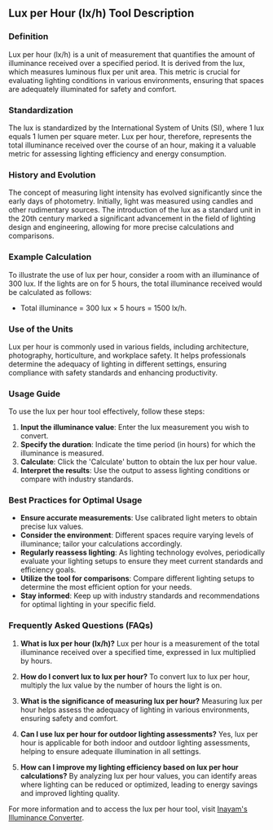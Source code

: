 ## Lux per Hour (lx/h) Tool Description

### Definition
Lux per hour (lx/h) is a unit of measurement that quantifies the amount of illuminance received over a specified period. It is derived from the lux, which measures luminous flux per unit area. This metric is crucial for evaluating lighting conditions in various environments, ensuring that spaces are adequately illuminated for safety and comfort.

### Standardization
The lux is standardized by the International System of Units (SI), where 1 lux equals 1 lumen per square meter. Lux per hour, therefore, represents the total illuminance received over the course of an hour, making it a valuable metric for assessing lighting efficiency and energy consumption.

### History and Evolution
The concept of measuring light intensity has evolved significantly since the early days of photometry. Initially, light was measured using candles and other rudimentary sources. The introduction of the lux as a standard unit in the 20th century marked a significant advancement in the field of lighting design and engineering, allowing for more precise calculations and comparisons.

### Example Calculation
To illustrate the use of lux per hour, consider a room with an illuminance of 300 lux. If the lights are on for 5 hours, the total illuminance received would be calculated as follows:
- Total illuminance = 300 lux × 5 hours = 1500 lx/h.

### Use of the Units
Lux per hour is commonly used in various fields, including architecture, photography, horticulture, and workplace safety. It helps professionals determine the adequacy of lighting in different settings, ensuring compliance with safety standards and enhancing productivity.

### Usage Guide
To use the lux per hour tool effectively, follow these steps:
1. **Input the illuminance value**: Enter the lux measurement you wish to convert.
2. **Specify the duration**: Indicate the time period (in hours) for which the illuminance is measured.
3. **Calculate**: Click the 'Calculate' button to obtain the lux per hour value.
4. **Interpret the results**: Use the output to assess lighting conditions or compare with industry standards.

### Best Practices for Optimal Usage
- **Ensure accurate measurements**: Use calibrated light meters to obtain precise lux values.
- **Consider the environment**: Different spaces require varying levels of illuminance; tailor your calculations accordingly.
- **Regularly reassess lighting**: As lighting technology evolves, periodically evaluate your lighting setups to ensure they meet current standards and efficiency goals.
- **Utilize the tool for comparisons**: Compare different lighting setups to determine the most efficient option for your needs.
- **Stay informed**: Keep up with industry standards and recommendations for optimal lighting in your specific field.

### Frequently Asked Questions (FAQs)

1. **What is lux per hour (lx/h)?**
   Lux per hour is a measurement of the total illuminance received over a specified time, expressed in lux multiplied by hours.

2. **How do I convert lux to lux per hour?**
   To convert lux to lux per hour, multiply the lux value by the number of hours the light is on.

3. **What is the significance of measuring lux per hour?**
   Measuring lux per hour helps assess the adequacy of lighting in various environments, ensuring safety and comfort.

4. **Can I use lux per hour for outdoor lighting assessments?**
   Yes, lux per hour is applicable for both indoor and outdoor lighting assessments, helping to ensure adequate illumination in all settings.

5. **How can I improve my lighting efficiency based on lux per hour calculations?**
   By analyzing lux per hour values, you can identify areas where lighting can be reduced or optimized, leading to energy savings and improved lighting quality.

For more information and to access the lux per hour tool, visit [Inayam's Illuminance Converter](https://www.inayam.co/unit-converter/illuminance).